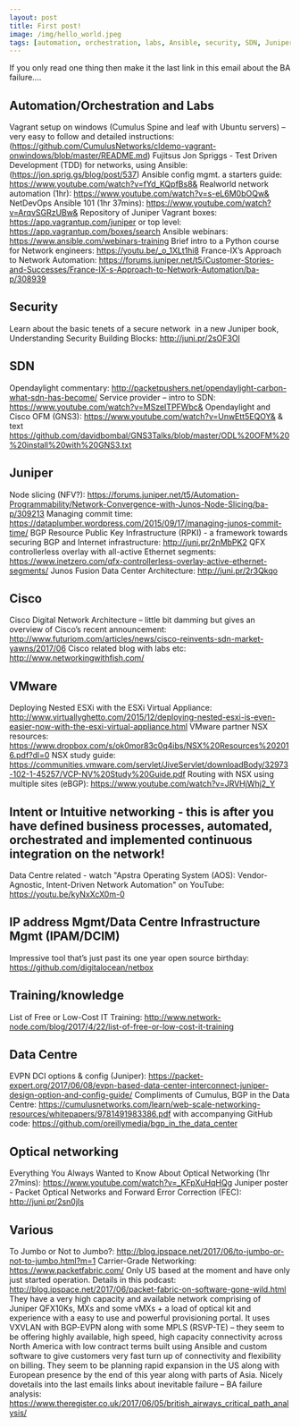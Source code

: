 ```yaml
---
layout: post
title: First post!
image: /img/hello_world.jpeg
tags: [automation, orchestration, labs, Ansible, security, SDN, Juniper, Cisco, EVE-NG, VMware, nsx]
---
```


If you only read one thing then make it the last link in this email about the BA failure….


## Automation/Orchestration and Labs

Vagrant setup on windows (Cumulus Spine and leaf with Ubuntu servers) –
very easy to follow and detailed instructions: (https://github.com/CumulusNetworks/cldemo-vagrant-onwindows/blob/master/README.md)
Fujitsus Jon Spriggs - Test Driven Development (TDD) for networks, using
Ansible: (https://jon.sprig.gs/blog/post/537)
Ansible config mgmt. a starters guide: https://www.youtube.com/watch?v=fYd_KQpfBs8&
Realworld network automation (1hr): https://www.youtube.com/watch?v=s-eL6M0bOQw&
NetDevOps Ansible 101 (1hr 37mins): https://www.youtube.com/watch?v=ArqvSGRzUBw&
Repository of Juniper Vagrant boxes:
https://app.vagrantup.com/juniper
or top level: https://app.vagrantup.com/boxes/search
Ansible webinars: https://www.ansible.com/webinars-training
Brief intro to a Python course for Network engineers: https://youtu.be/_o_1XLt1hi8
France-IX’s Approach to Network Automation: https://forums.juniper.net/t5/Customer-Stories-and-Successes/France-IX-s-Approach-to-Network-Automation/ba-p/308939


## Security

Learn about the basic tenets of a secure network  in a new Juniper
book, Understanding Security Building Blocks: http://juni.pr/2sOF3Ol


## SDN

Opendaylight commentary: http://packetpushers.net/opendaylight-carbon-what-sdn-has-become/
Service provider – intro to SDN: https://www.youtube.com/watch?v=MSzeITPFWbc&
Opendaylight and Cisco OFM (GNS3): https://www.youtube.com/watch?v=UnwEtt5EQOY& & text https://github.com/davidbombal/GNS3Talks/blob/master/ODL%20OFM%20%20install%20with%20GNS3.txt


## Juniper

Node slicing (NFV?): https://forums.juniper.net/t5/Automation-Programmability/Network-Convergence-with-Junos-Node-Slicing/ba-p/309213
Managing commit time: https://dataplumber.wordpress.com/2015/09/17/managing-junos-commit-time/
BGP Resource Public Key Infrastructure (RPKI) - a framework towards
securing BGP and Internet infrastructure: http://juni.pr/2nMbPK2 
QFX controllerless overlay with all-active Ethernet segments: https://www.inetzero.com/qfx-controllerless-overlay-active-ethernet-segments/
Junos Fusion Data Center Architecture: http://juni.pr/2r3Qkqo


## Cisco

Cisco Digital Network Architecture – little bit damming but gives an
overview of Cisco’s recent announcement: http://www.futuriom.com/articles/news/cisco-reinvents-sdn-market-yawns/2017/06
Cisco related blog with labs etc: http://www.networkingwithfish.com/


## VMware

Deploying Nested ESXi with the ESXi Virtual Appliance: http://www.virtuallyghetto.com/2015/12/deploying-nested-esxi-is-even-easier-now-with-the-esxi-virtual-appliance.html
VMware partner NSX resources:
https://www.dropbox.com/s/ok0mor83c0q4ibs/NSX%20Resources%202016.pdf?dl=0
NSX study guide: https://communities.vmware.com/servlet/JiveServlet/downloadBody/32973-102-1-45257/VCP-NV%20Study%20Guide.pdf
Routing with NSX using multiple
sites (eBGP): https://www.youtube.com/watch?v=JRVHjWhj2_Y


## Intent or Intuitive networking - this is after you have defined business processes, automated, orchestrated and implemented continuous integration on the network!

Data Centre related - watch "Apstra Operating System (AOS):
Vendor-Agnostic, Intent-Driven Network Automation" on YouTube: https://youtu.be/kyNxXcX0m-0


## IP address Mgmt/Data Centre Infrastructure Mgmt (IPAM/DCIM)

Impressive tool that’s just past its one year open source birthday: https://github.com/digitalocean/netbox


## Training/knowledge

List of Free or Low-Cost IT Training: http://www.network-node.com/blog/2017/4/22/list-of-free-or-low-cost-it-training


## Data Centre

EVPN DCI options & config (Juniper): https://packet-expert.org/2017/06/08/evpn-based-data-center-interconnect-juniper-design-option-and-config-guide/
Compliments of Cumulus, BGP in the Data Centre: https://cumulusnetworks.com/learn/web-scale-networking-resources/whitepapers/9781491983386.pdf
with accompanying GitHub code: https://github.com/oreillymedia/bgp_in_the_data_center


## Optical networking

Everything You Always Wanted to Know About Optical Networking (1hr 27mins): https://www.youtube.com/watch?v=_KFpXuHqHQg
Juniper poster - Packet Optical Networks and Forward Error Correction (FEC): http://juni.pr/2sn0jIs  


## Various

To Jumbo or Not to Jumbo?: http://blog.ipspace.net/2017/06/to-jumbo-or-not-to-jumbo.html?m=1 Carrier-Grade Networking: https://www.packetfabric.com/
Only US based at the moment and have only just started operation. Details in this podcast: http://blog.ipspace.net/2017/06/packet-fabric-on-software-gone-wild.html
They have a very high capacity and available network comprising of Juniper QFX10Ks, MXs and some vMXs + a load of optical kit and experience with a easy to use and powerful provisioning portal. It uses VXVLAN with BGP-EVPN along with some MPLS (RSVP-TE) – they seem to be offering highly available, high speed, high capacity connectivity across North America with low contract terms built using Ansible and custom software to give customers very fast turn up of connectivity and flexibility on billing. They seem to be planning rapid expansion in the US along with European presence by the end of this year along with parts of Asia.
Nicely dovetails into the last emails links about inevitable failure – BA failure analysis: https://www.theregister.co.uk/2017/06/05/british_airways_critical_path_analysis/
